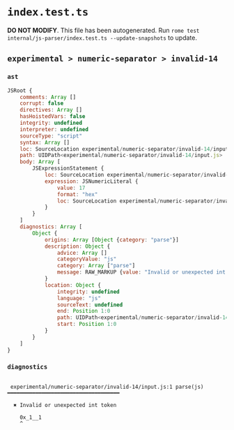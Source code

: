 # `index.test.ts`

**DO NOT MODIFY**. This file has been autogenerated. Run `rome test internal/js-parser/index.test.ts --update-snapshots` to update.

## `experimental > numeric-separator > invalid-14`

### `ast`

```javascript
JSRoot {
	comments: Array []
	corrupt: false
	directives: Array []
	hasHoistedVars: false
	integrity: undefined
	interpreter: undefined
	sourceType: "script"
	syntax: Array []
	loc: SourceLocation experimental/numeric-separator/invalid-14/input.js 1:0-2:0
	path: UIDPath<experimental/numeric-separator/invalid-14/input.js>
	body: Array [
		JSExpressionStatement {
			loc: SourceLocation experimental/numeric-separator/invalid-14/input.js 1:0-1:7
			expression: JSNumericLiteral {
				value: 17
				format: "hex"
				loc: SourceLocation experimental/numeric-separator/invalid-14/input.js 1:0-1:7
			}
		}
	]
	diagnostics: Array [
		Object {
			origins: Array [Object {category: "parse"}]
			description: Object {
				advice: Array []
				categoryValue: "js"
				category: Array ["parse"]
				message: RAW_MARKUP {value: "Invalid or unexpected int token"}
			}
			location: Object {
				integrity: undefined
				language: "js"
				sourceText: undefined
				end: Position 1:0
				path: UIDPath<experimental/numeric-separator/invalid-14/input.js>
				start: Position 1:0
			}
		}
	]
}
```

### `diagnostics`

```

 experimental/numeric-separator/invalid-14/input.js:1 parse(js) ━━━━━━━━━━━━━━━━━━━━━━━━━━━━━━━━━━━━

  ✖ Invalid or unexpected int token

    0x_1__1
    ^


```
